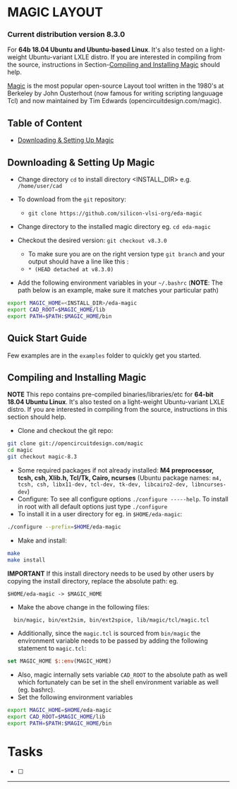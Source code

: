 # MAGIC LAYOUT
### Current distribution version 8.3.0 
For **64b 18.04 Ubuntu and Ubuntu-based Linux**. It's also tested on a light-weight Ubuntu-variant LXLE distro. If you are interested in compiling from the source, instructions in Section-[Compiling and Installing Magic](#compiling-and-installing-magic) should help.

[Magic] is the most popular open-source Layout tool written in the 1980's at Berkeley by John Ousterhout (now famous for writing scripting languuage Tcl) and now maintained by Tim Edwards (opencircuitdesign.com/magic).

## Table of Content
- [Downloading & Setting Up Magic](#downloading-&-setting-up-magic)

## Downloading & Setting Up Magic

- Change directory ```cd``` to install directory <INSTALL_DIR> e.g. ```/home/user/cad```
- To download from the ```git``` repository:
  - ```git clone https://github.com/silicon-vlsi-org/eda-magic```
- Change directory to the installed magic directory eg. ```cd eda-magic```
- Checkout the desired version: ```git checkout v8.3.0```
  - To make sure you are on the right version type ```git branch``` and your output should have a line like this :
  - ```* (HEAD detached at v8.3.0)```

- Add the following environment variables in your `~/.bashrc` (**NOTE**: The path below is an example, make sure it matches your particular path) 

```bash
export MAGIC_HOME=<INSTALL_DIR>/eda-magic
export CAD_ROOT=$MAGIC_HOME/lib
export PATH=$PATH:$MAGIC_HOME/bin
```

## Quick Start Guide
Few examples are in the ```examples``` folder to quickly get you started.

## Compiling and Installing Magic
**NOTE** This repo contains pre-compiled binaries/libraries/etc for **64-bit 18.04 Ubuntu Linux**. It's also tested on a light-weight Ubuntu-variant LXLE distro. If you are interested in compiling from the source, instructions in this section should help.
- Clone and checkout the git repo:
```bash
git clone git://opencircuitdesign.com/magic
cd magic
git checkout magic-8.3
```
- Some required packages if not already installed: **M4 preprocessor, tcsh, csh, Xlib.h, Tcl/Tk, Cairo, ncurses** (Ubuntu package names: ```m4, tcsh, csh, libx11-dev, tcl-dev, tk-dev, libcairo2-dev, libncurses-dev```)
- Configure: To see all configure options ```./configure -----help```. To install in root with all default options just type ```./configure```
- To install it in a user directory for eg. in ```$HOME/eda-magic```: 
```bash 
./configure --prefix=$HOME/eda-magic
```
- Make and install:
```bash
make
make install
```
**IMPORTANT** If this install directory needs to be used by other users by copying the install directory, replace the absolute path: eg. 
```
$HOME/eda-magic -> $MAGIC_HOME
```
- Make the above change in the following files:
```bash
  bin/magic, bin/ext2sim, bin/ext2spice, lib/magic/tcl/magic.tcl
```
- Additionally, since the ```magic.tcl``` is sourced from ```bin/magic``` the environment variable needs to be passed by adding the following statement to ```magic.tcl```:
```tcl
set MAGIC_HOME $::env(MAGIC_HOME)
```
- Also, magic internally sets variable ```CAD_ROOT``` to the absolute path as well which fortunately can be set in the shell environment variable as well (eg. bashrc).
- Set the following environment variables
```bash
export MAGIC_HOME=$HOME/eda-magic
export CAD_ROOT=$MAGIC_HOME/lib
export PATH=$PATH:$MAGIC_HOME/bin
```

# Tasks
- [ ] 

* * *

[OpenRAM]:              https://openram.soe.ucsc.edu/
[OpenRAMgit]:           https://github.com/VLSIDA/OpenRAM 
[OpenRAMpaper]:         https://ieeexplore.ieee.org/document/7827670/
[SCMOS]:                https://www.mosis.com/files/scmos/scmos.pdf
[NGSpice]:              http://ngspice.sourceforge.net
[NGSpiceMan]:           http://ngspice.sourceforge.net/docs/ngspice-html-manual/manual.xhtml
[Magic]:                http://opencircuitdesign.com/magic/
[Netgen]:               http://opencircuitdesign.com/netgen/



